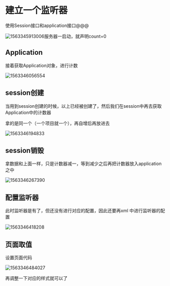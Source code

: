 # 建立一个监听器

使用Session接口和application接口@@@

![1563345913006](C:\Users\RuicyQuan\AppData\Roaming\Typora\typora-user-images\1563345913006.png)服务器一启动，就声明count=0

## Application

接着获取Application对象，进行计数

![1563346056554](C:\Users\RuicyQuan\AppData\Roaming\Typora\typora-user-images\1563346056554.png)

## session创建

当用到session创建的时候，以上已经被创建了，然后我们在session中再去获取Application中的计数器

拿的是同一个（一个项目就一个），再自增后再放进去

![1563346194833](C:\Users\RuicyQuan\AppData\Roaming\Typora\typora-user-images\1563346194833.png)

## session销毁

拿数据和上面一样，只是计数器减一，等到减少之后再把计数器放入application之中

![1563346267390](C:\Users\RuicyQuan\AppData\Roaming\Typora\typora-user-images\1563346267390.png)

## 配置监听器

此时监听器是有了，但还没有进行对应的配置，因此还要再xml 中进行监听器的配置

![1563346418208](C:\Users\RuicyQuan\AppData\Roaming\Typora\typora-user-images\1563346418208.png)

## 页面取值

设置页面代码

![1563346484027](C:\Users\RuicyQuan\AppData\Roaming\Typora\typora-user-images\1563346484027.png)

再调整一下对应的样式就可以了